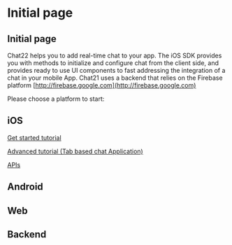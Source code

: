 # Initial page

## Initial page

Chat22 helps you to add real-time chat to your app. The iOS SDK provides you with methods to initialize and configure chat from the client side, and provides ready to use UI components to fast addressing the integration of a chat in your mobile App. Chat21 uses a backend that relies on the Firebase platform [http://firebase.google.com](http://firebase.google.com)

Please choose a platform to start:

## iOS

[Get started tutorial](ios/get-started-tutorial.md)

[Advanced tutorial \(Tab based chat Application\)](chat21-ios-demo)

[APIs](ios/api)

## Android

## Web

## Backend

